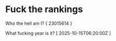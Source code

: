 # Fuck the rankings

Who the hell am I?
{ 23015614 }

What fucking year is it?
[ 2025-10-15T06:20:00Z ]
